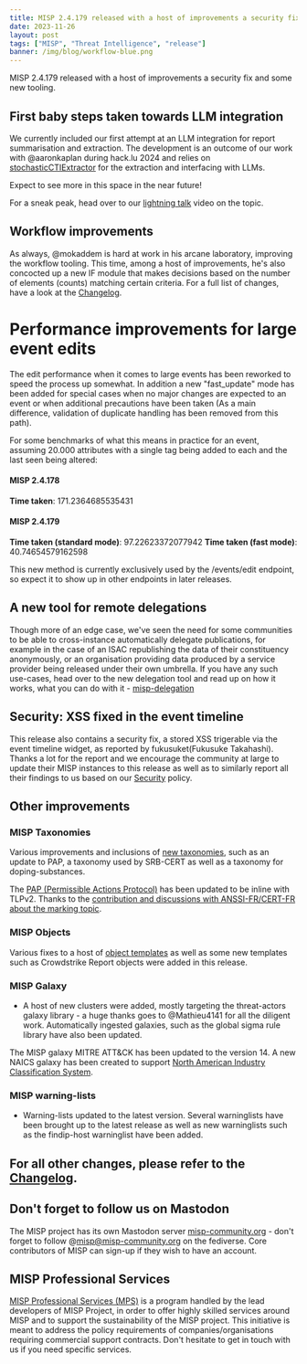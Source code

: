 ```yaml
---
title: MISP 2.4.179 released with a host of improvements a security fix and some new tooling. 
date: 2023-11-26
layout: post
tags: ["MISP", "Threat Intelligence", "release"]
banner: /img/blog/workflow-blue.png
---
```


MISP 2.4.179 released with a host of improvements a security fix and some new tooling.

## First baby steps taken towards LLM integration

We currently included our first attempt at an LLM integration for report summarisation and extraction. The development is an outcome of our work with @aaronkaplan during hack.lu 2024 and relies on [stochasticCTIExtractor](https://github.com/aaronkaplan/stochasticCTIExtractor) for the extraction and interfacing with LLMs. 

Expect to see more in this space in the near future!

For a sneak peak, head over to our [lightning talk](https://www.youtube.com/watch?v=PzPJc0LdlC4) video on the topic.

## Workflow improvements

As always, @mokaddem is hard at work in his arcane laboratory, improving the workflow tooling. This time, among a host of improvements, he's also concocted up a new IF module that makes decisions based on the number of elements (counts) matching certain criteria. For a full list of changes, have a look at the [Changelog](https://www.misp-project.org/Changelog.txt).

# Performance improvements for large event edits

The edit performance when it comes to large events has been reworked to speed the process up somewhat. In addition a new "fast_update" mode has been added for special cases when no major changes are expected to an event or when additional precautions have been taken (As a main difference, validation of duplicate handling has been removed from this path).

For some benchmarks of what this means in practice for an event, assuming 20.000 attributes with a single tag being added to each and the last seen being altered:

#### MISP 2.4.178
**Time taken**: 171.2364685535431

#### MISP 2.4.179
**Time taken (standard mode)**: 97.22623372077942
**Time taken (fast mode)**: 40.74654579162598

This new method is currently exclusively used by the /events/edit endpoint, so expect it to show up in other endpoints in later releases.

## A new tool for remote delegations

Though more of an edge case, we've seen the need for some communities to be able to cross-instance automatically delegate publications, for example in the case of an ISAC republishing the data of their constituency anonymously, or an organisation providing data produced by a service provider being released under their own umbrella. If you have any such use-cases, head over to the new delegation tool and read up on how it works, what you can do with it - [misp-delegation](https://github.com/MISP/MISP/tree/2.4/tools/misp-delegation)

## Security: XSS fixed in the event timeline

This release also contains a security fix, a stored XSS trigerable via the event timeline widget, as reported by fukusuket(Fukusuke Takahashi). Thanks a lot for the report and we encourage the community at large to update their MISP instances to this release as well as to similarly report all their findings to us based on our [Security](https://www.misp-project.org/security/) policy.

## Other improvements

### MISP Taxonomies

Various improvements and inclusions of [new taxonomies](https://www.misp-project.org/taxonomies.html), such as an update to PAP, a taxonomy used by SRB-CERT as well as a taxonomy for doping-substances. 

The [PAP (Permissible Actions Protocol)](https://www.misp-project.org/taxonomies.html#_pap) has been updated to be inline with TLPv2. Thanks to the [contribution and discussions with ANSSI-FR/CERT-FR about the marking topic](https://www.cert.ssi.gouv.fr/csirt/sharing-policy/).

### MISP Objects 

Various fixes to a host of [object templates](https://www.misp-project.org/objects.html) as well as some new templates such as Crowdstrike Report objects were added in this release.

### MISP Galaxy

- A host of new clusters were added, mostly targeting the threat-actors galaxy library - a huge thanks goes to @Mathieu4141 for all the diligent work. Automatically ingested galaxies, such as the global sigma rule library have also been updated.

The MISP galaxy MITRE ATT&CK has been updated to the version 14. A new NAICS galaxy has been created to support [North American Industry Classification System](https://www.census.gov/naics/).

### MISP warning-lists

- Warning-lists updated to the latest version. Several warninglists have been brought up to the latest release as well as new warninglists such as the findip-host warninglist have been added. 

## For all other changes, please refer to the [Changelog](https://www.misp-project.org/Changelog.txt).

## Don't forget to follow us on Mastodon

The MISP project has its own Mastodon server [misp-community.org](https://misp-community.org/) - don't forget to follow @misp@misp-community.org on the fediverse. Core contributors of MISP can sign-up if they wish to have an account.

## MISP Professional Services

[MISP Professional Services (MPS)](https://www.misp-project.org/professional-services/) is a program handled by the lead developers of MISP Project, in order to offer highly skilled services around MISP and to support the sustainability of the MISP project. This initiative is meant to address the policy requirements of companies/organisations requiring commercial support contracts. Don't hesitate to get in touch with us if you need specific services.

